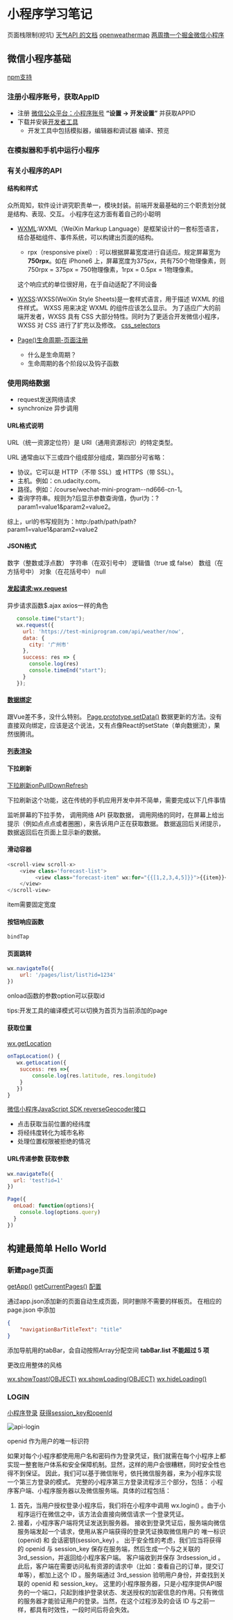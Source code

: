 # 小程序学习笔记

页面栈限制(挖坑)
[天气API 的文档](https://github.com/udacity/cn-wechat-weather/blob/default-1-1/weather_api.md)
[openweathermap](https://openweathermap.org/api)
[两周撸一个掘金微信小程序](https://juejin.im/post/5b72cf88e51d45666436d3c5)

## 微信小程序基础

[npm支持](https://developers.weixin.qq.com/miniprogram/dev/devtools/npm.html)

### 注册小程序账号，获取AppID

- 注册 [ 微信公众平台：小程序账号](https://mp.weixin.qq.com/wxopen/home?lang=zh_CN&token=835105459) **“设置 -> 开发设置”** 并获取APPID
- 下载并安装[开发者工具](https://developers.weixin.qq.com/miniprogram/dev/devtools/download.html)
  - 开发工具中包括模拟器，编辑器和调试器 编译、预览

### 在模拟器和手机中运行小程序

### 有关小程序的API

#### 结构和样式

众所周知，软件设计讲究职责单一，模块封装。前端开发最基础的三个职责划分就是结构、表现、交互。
小程序在这方面有着自己的小聪明

- [WXML](https://developers.weixin.qq.com/miniprogram/dev/framework/view/wxml/):WXML（WeiXin Markup Language）是框架设计的一套标签语言，结合基础组件、事件系统，可以构建出页面的结构。
  - rpx（responsive pixel）: 可以根据屏幕宽度进行自适应。规定屏幕宽为**750rpx**。如在 iPhone6 上，屏幕宽度为375px，共有750个物理像素，则750rpx = 375px = 750物理像素，1rpx = 0.5px = 1物理像素。
  
  这个响应式的单位很好用，在于自动适配了不同设备
  
- [WXSS](https://developers.weixin.qq.com/miniprogram/dev/framework/view/wxss.html):WXSS(WeiXin Style Sheets)是一套样式语言，用于描述 WXML 的组件样式。 WXSS 用来决定 WXML 的组件应该怎么显示。 为了适应广大的前端开发者，WXSS 具有 CSS 大部分特性。同时为了更适合开发微信小程序，WXSS 对 CSS 进行了扩充以及修改。 [css_selectors](http://www.w3school.com.cn/cssref/css_selectors.asp)

- [Page()生命周期-页面注册](https://developers.weixin.qq.com/miniprogram/dev/framework/app-service/page.html)

  - 什么是生命周期？
  - 生命周期的各个阶段以及钩子函数

### 使用网络数据

- request发送网络请求
- synchronize 异步调用

#### URL格式说明

URL（统一资源定位符）是 URI（通用资源标识）的特定类型。

URL 通常由以下三或四个组成部分组成，第四部分可省略：

- 协议。它可以是 HTTP（不带 SSL）或 HTTPS（带 SSL）。
- 主机。例如：cn.udacity.com。
- 路径。例如：/course/wechat-mini-program--nd666-cn-1。
- 查询字符串。规则为?后显示参数查询值，伪url为：?param1=value1&param2=value2。

综上，url的书写规则为：http:/path/path/path?param1=value1&param2=value2

#### JSON格式

数字（整数或浮点数）
字符串（在双引号中）
逻辑值（true 或 false）
数组（在方括号中）
对象（在花括号中）
null

#### [发起请求:wx.request](https://developers.weixin.qq.com/miniprogram/dev/api/network-request.html)

异步请求函数$.ajax axios一样的角色

```js
   console.time("start");
   wx.request({
     url: 'https://test-miniprogram.com/api/weather/now',
     data: {
       city: '广州市'
     },
     success: res => {
       console.log(res)
       console.timeEnd("start");
     }
   });
```

#### [数据绑定](https://developers.weixin.qq.com/miniprogram/dev/framework/view/wxml/data.html)

跟Vue差不多，没什么特别。
[Page.prototype.setData()](https://developers.weixin.qq.com/miniprogram/dev/framework/app-service/page.html)
数据更新的方法。没有直接双向绑定，应该是这个说法，又有点像React的setState（单向数据流），果然很腾讯。

#### [列表渲染](https://developers.weixin.qq.com/miniprogram/dev/framework/view/wxml/list.html)

#### 下拉刷新

[下拉刷新onPullDownRefresh](https://developers.weixin.qq.com/miniprogram/dev/api/pulldown.html)

下拉刷新这个功能，这在传统的手机应用开发中并不简单，需要完成以下几件事情

监听屏幕的下拉手势，
调用网络 API 获取数据，
调用网络的同时，在屏幕上给出提示（例如点点点或者圈圈），来告诉用户正在获取数据。
数据返回后关闭提示，
数据返回后在页面上显示新的数据。

#### 滑动容器

```js
<scroll-view scroll-x>
    <view class='forecast-list'>
         <view class="forecast-item" wx:for="{{[1,2,3,4,5]}}">{{item}}</view>
    </view>
</scroll-view>
```

item需要固定宽度

#### 按钮响应函数

```js
bindTap
```

#### 页面跳转

```js
wx.navigateTo({
    url: '/pages/list/list?id=1234'
})

```

onload函数的参数option可以获取id

tips:开发工具的编译模式可以切换为首页为当前添加的page

#### 获取位置

[wx.getLocation](https://developers.weixin.qq.com/miniprogram/dev/api/location.html)

```js
onTapLocation() {
   wx.getLocation({
    success: res =>{
        console.log(res.latitude, res.longitude)
    }
   })
}
```

[微信小程序JavaScript SDK reverseGeocoder接口](http://lbs.qq.com/qqmap_wx_jssdk/index.html)

- 点击获取当前位置的经纬度
- 将经纬度转化为城市名称
- 处理位置权限被拒绝的情况

#### URL传递参数 获取参数

````js
wx.navigateTo({
  url: 'test?id=1'
})
````

```js
Page({
  onLoad: function(options){
    console.log(options.query)
  }
})
```

## 构建最简单 Hello World

### 新建page页面

[getApp()](https://developers.weixin.qq.com/miniprogram/dev/framework/app-service/app.html)
[getCurrentPages()](https://developers.weixin.qq.com/miniprogram/dev/framework/app-service/route.html)
[配置](https://developers.weixin.qq.com/miniprogram/dev/framework/config.html)

通过app.json添加新的页面自动生成页面，同时删除不需要的样板页。
在相应的 page.json 中添加


```json
{
    "navigationBarTitleText": "title"
}
```

添加导航用的tabBar，会自动按照Array分配空间 **tabBar.list 不能超过 5 项**


更改应用整体的风格

[wx.showToast(OBJECT)](https://developers.weixin.qq.com/miniprogram/dev/api/api-react.html#wxshowtoastobject)
[wx.showLoading(OBJECT)](https://developers.weixin.qq.com/miniprogram/dev/api/api-react.html#wxshowloadingobject)
[wx.hideLoading()](https://developers.weixin.qq.com/miniprogram/dev/api/api-react.html#wxhideloading  )

### LOGIN

[小程序登录](https://developers.weixin.qq.com/miniprogram/dev/api/api-login.html)
[获得session_key和openId](http://www.wxappclub.com/topic/707)

![api-login](./miniprogram/api-login.jpg)

openid 作为用户的唯一标识符

如果对每个小程序都使用用户名和密码作为登录凭证，我们就需在每个小程序上都实现一整套账户体系和安全保障机制。显然，这样的用户会很糟糕，同时安全性也得不到保证。 因此，我们可以基于微信账号，依托微信服务器，来为小程序实现一个第三方登录的模式。 完整的小程序第三方登录流程涉三个部分，包括：
小程序客户端、小程序服务器以及微信服务端。具体的过程包括：
 1. 首先，当用户授权登录小程序后，我们将在小程序中调用 wx.login() 。由于小程序运行在微信之中，该方法会直接向微信请求一个登录凭证。
 1. 接着，小程序客户端将凭证发送到服务器。 接收到登录凭证后，服务端向微信服务端发起一个请求，使用从客户端获得的登录凭证换取微信用户的 唯一标识(openid) 和 会话密钥(session_key) 。 出于安全性的考虑，我们应当将获得的 openid 与 session_key 保存在服务端，然后生成一个与之关联的 3rd_session，并返回给小程序客户端。 客户端收到并保存 3rdsession_id 。 
 此后，客户端在需要访问私有资源的请求中（比如：查看自己的订单，提交订单等），都加上这个 ID 。服务端通过 3rd_session 验明用户身份，并查找到关联的 openid 和 session_key。 这里的小程序服务器，只是小程序提供API服务的一个端口，只起到维护登录状态、发送授权的加密信息的作用。只有微信的服务器才能验证用户的登录。当然，在这个过程涉及的会话 ID 与之前一样，都具有时效性，一段时间后将会失效。